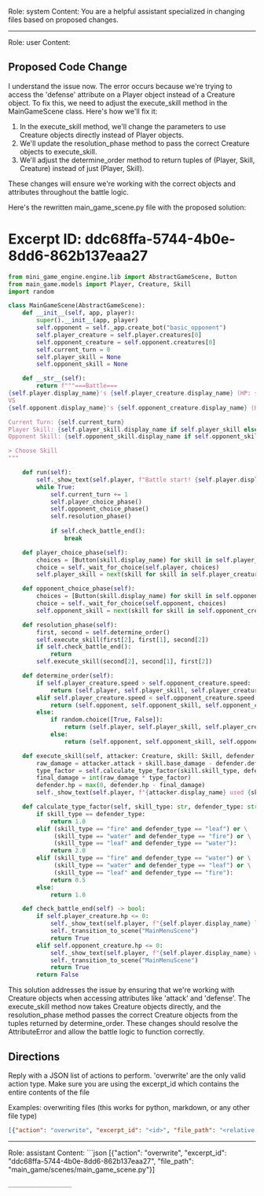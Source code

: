 Role: system
Content: You are a helpful assistant specialized in changing files based on proposed changes.
__________________
Role: user
Content: 
## Proposed Code Change
I understand the issue now. The error occurs because we're trying to access the 'defense' attribute on a Player object instead of a Creature object. To fix this, we need to adjust the execute_skill method in the MainGameScene class. Here's how we'll fix it:

1. In the execute_skill method, we'll change the parameters to use Creature objects directly instead of Player objects.
2. We'll update the resolution_phase method to pass the correct Creature objects to execute_skill.
3. We'll adjust the determine_order method to return tuples of (Player, Skill, Creature) instead of just (Player, Skill).

These changes will ensure we're working with the correct objects and attributes throughout the battle logic.

Here's the rewritten main_game_scene.py file with the proposed solution:

# Excerpt ID: ddc68ffa-5744-4b0e-8dd6-862b137eaa27
```python main_game/scenes/main_game_scene.py
from mini_game_engine.engine.lib import AbstractGameScene, Button
from main_game.models import Player, Creature, Skill
import random

class MainGameScene(AbstractGameScene):
    def __init__(self, app, player):
        super().__init__(app, player)
        self.opponent = self._app.create_bot("basic_opponent")
        self.player_creature = self.player.creatures[0]
        self.opponent_creature = self.opponent.creatures[0]
        self.current_turn = 0
        self.player_skill = None
        self.opponent_skill = None

    def __str__(self):
        return f"""===Battle===
{self.player.display_name}'s {self.player_creature.display_name} (HP: {self.player_creature.hp}/{self.player_creature.max_hp})
VS
{self.opponent.display_name}'s {self.opponent_creature.display_name} (HP: {self.opponent_creature.hp}/{self.opponent_creature.max_hp})

Current Turn: {self.current_turn}
Player Skill: {self.player_skill.display_name if self.player_skill else 'Not chosen'}
Opponent Skill: {self.opponent_skill.display_name if self.opponent_skill else 'Not chosen'}

> Choose Skill
"""

    def run(self):
        self._show_text(self.player, f"Battle start! {self.player.display_name} vs {self.opponent.display_name}")
        while True:
            self.current_turn += 1
            self.player_choice_phase()
            self.opponent_choice_phase()
            self.resolution_phase()
            
            if self.check_battle_end():
                break

    def player_choice_phase(self):
        choices = [Button(skill.display_name) for skill in self.player_creature.skills]
        choice = self._wait_for_choice(self.player, choices)
        self.player_skill = next(skill for skill in self.player_creature.skills if skill.display_name == choice.display_name)

    def opponent_choice_phase(self):
        choices = [Button(skill.display_name) for skill in self.opponent_creature.skills]
        choice = self._wait_for_choice(self.opponent, choices)
        self.opponent_skill = next(skill for skill in self.opponent_creature.skills if skill.display_name == choice.display_name)

    def resolution_phase(self):
        first, second = self.determine_order()
        self.execute_skill(first[2], first[1], second[2])
        if self.check_battle_end():
            return
        self.execute_skill(second[2], second[1], first[2])

    def determine_order(self):
        if self.player_creature.speed > self.opponent_creature.speed:
            return (self.player, self.player_skill, self.player_creature), (self.opponent, self.opponent_skill, self.opponent_creature)
        elif self.player_creature.speed < self.opponent_creature.speed:
            return (self.opponent, self.opponent_skill, self.opponent_creature), (self.player, self.player_skill, self.player_creature)
        else:
            if random.choice([True, False]):
                return (self.player, self.player_skill, self.player_creature), (self.opponent, self.opponent_skill, self.opponent_creature)
            else:
                return (self.opponent, self.opponent_skill, self.opponent_creature), (self.player, self.player_skill, self.player_creature)

    def execute_skill(self, attacker: Creature, skill: Skill, defender: Creature):
        raw_damage = attacker.attack + skill.base_damage - defender.defense
        type_factor = self.calculate_type_factor(skill.skill_type, defender.creature_type)
        final_damage = int(raw_damage * type_factor)
        defender.hp = max(0, defender.hp - final_damage)
        self._show_text(self.player, f"{attacker.display_name} used {skill.display_name} for {final_damage} damage!")

    def calculate_type_factor(self, skill_type: str, defender_type: str) -> float:
        if skill_type == defender_type:
            return 1.0
        elif (skill_type == "fire" and defender_type == "leaf") or \
             (skill_type == "water" and defender_type == "fire") or \
             (skill_type == "leaf" and defender_type == "water"):
            return 2.0
        elif (skill_type == "fire" and defender_type == "water") or \
             (skill_type == "water" and defender_type == "leaf") or \
             (skill_type == "leaf" and defender_type == "fire"):
            return 0.5
        else:
            return 1.0

    def check_battle_end(self) -> bool:
        if self.player_creature.hp <= 0:
            self._show_text(self.player, f"{self.player.display_name} lost the battle!")
            self._transition_to_scene("MainMenuScene")
            return True
        elif self.opponent_creature.hp <= 0:
            self._show_text(self.player, f"{self.player.display_name} won the battle!")
            self._transition_to_scene("MainMenuScene")
            return True
        return False
```

This solution addresses the issue by ensuring that we're working with Creature objects when accessing attributes like 'attack' and 'defense'. The execute_skill method now takes Creature objects directly, and the resolution_phase method passes the correct Creature objects from the tuples returned by determine_order. These changes should resolve the AttributeError and allow the battle logic to function correctly.

## Directions
Reply with a JSON list of actions to perform. 'overwrite' are the only valid action type. 
Make sure you are using the excerpt_id which contains the entire contents of the file

Examples:
overwriting files (this works for python, markdown, or any other file type)
```json output_example1
[{"action": "overwrite", "excerpt_id": "<id>", "file_path": "<relative file path>"}]
```

__________________
Role: assistant
Content: ```json
[{"action": "overwrite", "excerpt_id": "ddc68ffa-5744-4b0e-8dd6-862b137eaa27", "file_path": "main_game/scenes/main_game_scene.py"}]
```
__________________
